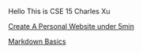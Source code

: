 Hello This is CSE 15 
Charles Xu

[Create A Personal Website under 5min](https://char15xu.github.io/cse15l-lab-reports/file1.html)

[Markdown Basics](https://char15xu.github.io/cse15l-lab-reports/markdown.md)
